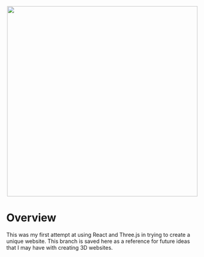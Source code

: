 <p align="center"><img width=500 src="https://raw.githubusercontent.com/Hermitter/carloschacin.com/videoTexture/rejected/screenshot.PNG"></p>

# Overview

This was my first attempt at using React and Three.js in trying to create a unique website. This branch is saved here as a reference for future ideas that I may have with creating 3D websites.
